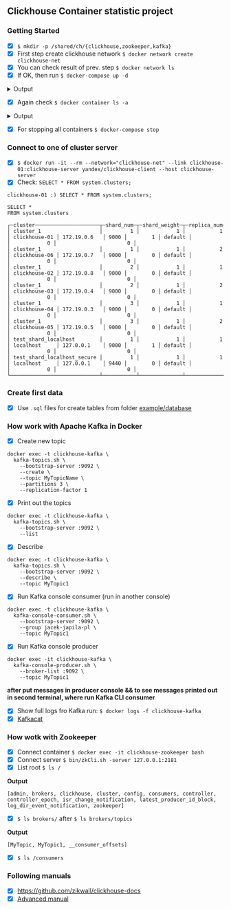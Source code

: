 ## Clickhouse Container statistic project

### Getting Started

- [x] `$ mkdir -p /shared/ch/{clickhouse,zookeeper,kafka}`
- [x] First step create clickhouse network `$ docker network create clickhouse-net`
- [x] You can check result of prev. step `$ docker network ls`
- [x] If OK, then run `$ docker-compose up -d`

<details>
  <summary>Output</summary>
  
  ```shell script
    msi@msi clickhouse-compose # docker-compose up -d
    Starting clickhouse-zookeeper ... done
    Recreating clickhouse-04      ... done
    Recreating clickhouse-05      ... done
    Recreating clickhouse-01      ... done
    Recreating clickhouse-02      ... done
    Recreating clickhouse-06      ... done
    Recreating clickhouse-03      ... done
  ```
</details>

- [x] Again check `$ docker container ls -a`

<details>
  <summary>Output</summary>
  
  ```shell script
    CONTAINER ID        IMAGE                      COMMAND                  CREATED             STATUS              PORTS                                                            NAMES
    442a79a43f3a        yandex/clickhouse-server   "/entrypoint.sh"         2 minutes ago       Up 2 minutes        8123/tcp, 9009/tcp, 0.0.0.0:9003->9000/tcp                       clickhouse-03
    f5279aec0e37        yandex/clickhouse-server   "/entrypoint.sh"         2 minutes ago       Up 2 minutes        8123/tcp, 9009/tcp, 0.0.0.0:9006->9000/tcp                       clickhouse-06
    3a783ee75502        yandex/clickhouse-server   "/entrypoint.sh"         2 minutes ago       Up 2 minutes        8123/tcp, 9009/tcp, 0.0.0.0:9002->9000/tcp                       clickhouse-02
    ace4df988157        yandex/clickhouse-server   "/entrypoint.sh"         2 minutes ago       Up 2 minutes        8123/tcp, 9009/tcp, 0.0.0.0:9001->9000/tcp                       clickhouse-01
    a40ac11a5194        yandex/clickhouse-server   "/entrypoint.sh"         2 minutes ago       Up 2 minutes        8123/tcp, 9009/tcp, 0.0.0.0:9005->9000/tcp                       clickhouse-05
    23495201a490        yandex/clickhouse-server   "/entrypoint.sh"         2 minutes ago       Up 2 minutes        8123/tcp, 9009/tcp, 0.0.0.0:9004->9000/tcp                       clickhouse-04
    8de765edf713        zookeeper                  "/docker-entrypoint.…"   4 minutes ago       Up 2 minutes        2888/tcp, 3888/tcp, 0.0.0.0:2181-2182->2181-2182/tcp, 8080/tcp   clickhouse-zookeeper
    ... other own containers
  ```
</details>

- [x] For stopping all containers `$ docker-compose stop`

### Connect to one of cluster server

- [x] `$ docker run -it --rm --network="clickhouse-net" --link clickhouse-01:clickhouse-server yandex/clickhouse-client --host clickhouse-server`
- [x] Check: `SELECT * FROM system.clusters;`

```shell script
clickhouse-01 :) SELECT * FROM system.clusters;

SELECT *
FROM system.clusters

┌─cluster─────────────────────┬─shard_num─┬─shard_weight─┬─replica_num─┬─host_name─────┬─host_address─┬─port─┬─is_local─┬─user────┬─default_database─┬─errors_count─┬─estimated_recovery_time─┐
│ cluster_1                   │         1 │            1 │           1 │ clickhouse-01 │ 172.19.0.6   │ 9000 │        1 │ default │                  │            0 │                       0 │
│ cluster_1                   │         1 │            1 │           2 │ clickhouse-06 │ 172.19.0.7   │ 9000 │        0 │ default │                  │            0 │                       0 │
│ cluster_1                   │         2 │            1 │           1 │ clickhouse-02 │ 172.19.0.8   │ 9000 │        0 │ default │                  │            0 │                       0 │
│ cluster_1                   │         2 │            1 │           2 │ clickhouse-03 │ 172.19.0.4   │ 9000 │        0 │ default │                  │            0 │                       0 │
│ cluster_1                   │         3 │            1 │           1 │ clickhouse-04 │ 172.19.0.3   │ 9000 │        0 │ default │                  │            0 │                       0 │
│ cluster_1                   │         3 │            1 │           2 │ clickhouse-05 │ 172.19.0.5   │ 9000 │        0 │ default │                  │            0 │                       0 │
│ test_shard_localhost        │         1 │            1 │           1 │ localhost     │ 127.0.0.1    │ 9000 │        1 │ default │                  │            0 │                       0 │
│ test_shard_localhost_secure │         1 │            1 │           1 │ localhost     │ 127.0.0.1    │ 9440 │        0 │ default │                  │            0 │                       0 │
└─────────────────────────────┴───────────┴──────────────┴─────────────┴───────────────┴──────────────┴──────┴──────────┴─────────┴──────────────────┴──────────────┴─────────────────────────┘
```

### Create first data

- [x] Use `.sql` files for create tables from folder [example/database](./example/database)

### How work with Apache Kafka in Docker

- [x] Create new topic

```shell script
docker exec -t clickhouse-kafka \
  kafka-topics.sh \
    --bootstrap-server :9092 \
    --create \
    --topic MyTopicName \
    --partitions 3 \
    --replication-factor 1
```

- [x] Print out the topics

```shell script
docker exec -t clickhouse-kafka \
  kafka-topics.sh \
    --bootstrap-server :9092 \
    --list
```

- [x] Describe

```shell script
docker exec -t clickhouse-kafka \
  kafka-topics.sh \
    --bootstrap-server :9092 \
    --describe \
    --topic MyTopic1
```

- [x] Run Kafka console consumer (run in another console)

```shell script
docker exec -t clickhouse-kafka \
  kafka-console-consumer.sh \
    --bootstrap-server :9092 \
    --group jacek-japila-pl \
    --topic MyTopic1
```

- [x] Run Kafka console producer

```shell script
docker exec -it clickhouse-kafka \
  kafka-console-producer.sh \
    --broker-list :9092 \
    --topic MyTopic1
```

**after put messages in producer console && to see messages printed out in second terminal, where run Kafka CLI consumer**

- [x] Show full logs fro Kafka run: `$ docker logs -f clickhouse-kafka`
- [x] [Kafkacat](https://github.com/edenhill/kafkacat)

### How wotk with Zookeeper

- [x] Connect container `$ docker exec -it clickhouse-zookeeper bash`
- [x] Connect server `$ bin/zkCli.sh -server 127.0.0.1:2181`
- [x] List root `$ ls /`

**Output**

```shell script
[admin, brokers, clickhouse, cluster, config, consumers, controller, controller_epoch, isr_change_notification, latest_producer_id_block, log_dir_event_notification, zookeeper]
```

- [x] `$ ls brokers/` after `$ ls brokers/topics`

**Output**

```shell script
[MyTopic, MyTopic1, __consumer_offsets]
```

- [x] `$ ls /consumers`

### Following manuals

- [x] https://github.com/zikwall/clickhouse-docs
- [x] [Advanced manual](./ADVANCED.md)